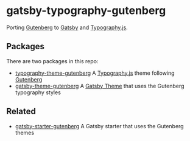 # gatsby-typography-gutenberg

Porting [Gutenberg](http://matejlatin.github.io/Gutenberg/) to [Gatsby](https://gatsbyjs.org) and [Typography.js](https://kyleamathews.github.io/typography.js/).

## Packages

There are two packages in this repo:

- [typography-theme-gutenberg](./typography-theme-gutenberg/README.md) A [Typography.js](https://github.com/kyleamathews/typography.js) theme following [Gutenberg](https://github.com/matejlatin/Gutenberg/)
- [gatsby-theme-gutenberg](./gatsby-theme-gutenberg/README.md) A [Gatsby Theme](https://github.com/gatsbyjs/gatsby/tree/master/docs/docs/themes) that uses the Gutenberg typography styles

## Related

- [gatsby-starter-gutenberg](https://github.com/wgao19/gatsby-starter-gutenberg) A Gatsby starter that uses the Gutenberg themes
